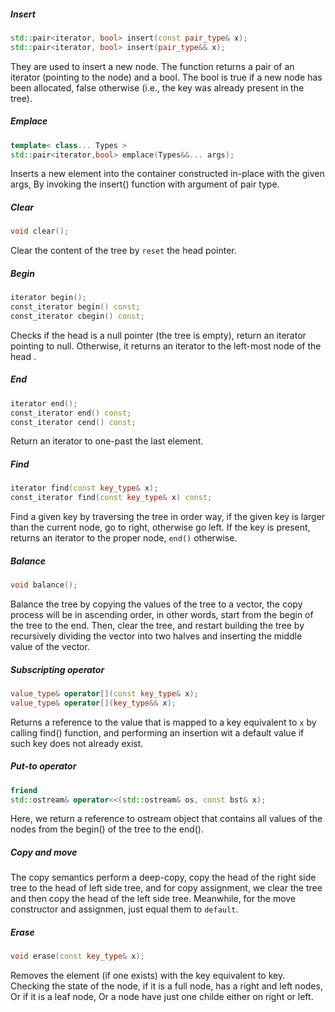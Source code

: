 





##### Insert

```c++
std::pair<iterator, bool> insert(const pair_type& x);
std::pair<iterator, bool> insert(pair_type&& x);
```
They are used to insert a new node. The function returns a pair of an iterator (pointing to the node) and a bool. The bool is true if a new node has been allocated, false otherwise (i.e., the key was already present in the tree). 


##### Emplace

```c++
template< class... Types >
std::pair<iterator,bool> emplace(Types&&... args);
```
Inserts a new element into the container constructed in-place with the given args, By invoking the insert() function with argument of pair type.

##### Clear

```c++
void clear();
```
Clear the content of the tree by `reset` the head pointer.

##### Begin

```c++
iterator begin();
const_iterator begin() const;
const_iterator cbegin() const;
```

Checks if the head is a null pointer (the tree is empty), return an iterator pointing to null. Otherwise, it returns an iterator to the left-most node of the head . 

##### End

```c++
iterator end();
const_iterator end() const;
const_iterator cend() const;
```

Return an iterator to one-past the last element.

##### Find

```c++
iterator find(const key_type& x);
const_iterator find(const key_type& x) const;
```
Find a given key by traversing the tree in order way, if the given key is larger than the current node, go to right, otherwise go left. If the key is present, returns an iterator to the proper node, `end()` otherwise.

##### Balance

```c++
void balance();
```

Balance the tree by copying the values of the tree to a vector, the copy process will be in ascending order, in other words, start from the begin of the tree to the end. Then, clear the tree, and restart building the tree by recursively dividing the vector into two halves and inserting the middle value of the vector. 

##### Subscripting operator


```c++
value_type& operator[](const key_type& x);
value_type& operator[](key_type&& x);
```

Returns a reference to the value that is mapped to a key equivalent to `x` by calling find() function, and performing an insertion wit a default value if such key does not already exist.

##### Put-to operator


```c++
friend
std::ostream& operator<<(std::ostream& os, const bst& x);
```
Here, we return a reference to ostream object that contains all values of the nodes from the begin() of the tree to the end().

##### Copy and move

The copy semantics perform a deep-copy, copy the head of the right side tree to the head of left side tree, and for copy assignment, we clear the tree and then copy the head of the left side tree.
Meanwhile, for the move constructor and assignmen, just equal them to `default`.

##### Erase

```c++
void erase(const key_type& x);
```

Removes the element (if one exists) with the key equivalent to key. Checking the state of the node, if it is a full node, has a right and left nodes, Or if it is a leaf node, Or a node have just one childe either on right or left. 
